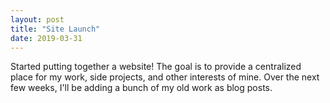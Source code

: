 ```yaml
---
layout: post
title: "Site Launch"
date: 2019-03-31
---
```


Started putting together a website! The goal is to provide a centralized place for my work, side projects, and other interests of mine. Over the next few weeks, I'll be adding a bunch of my old work as blog posts.
